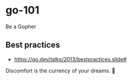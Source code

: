 # go-101

Be a Gopher

## Best practices

- https://go.dev/talks/2013/bestpractices.slide#

<!-- INSPIRATIONAL_QUOTE_START -->
Discomfort is the currency of your dreams.
🐯
<!-- INSPIRATIONAL_QUOTE_END -->
